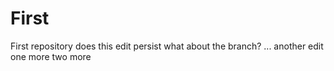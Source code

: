 # First
First repository
does this edit persist
what about the branch?
... another edit
one more
two more
